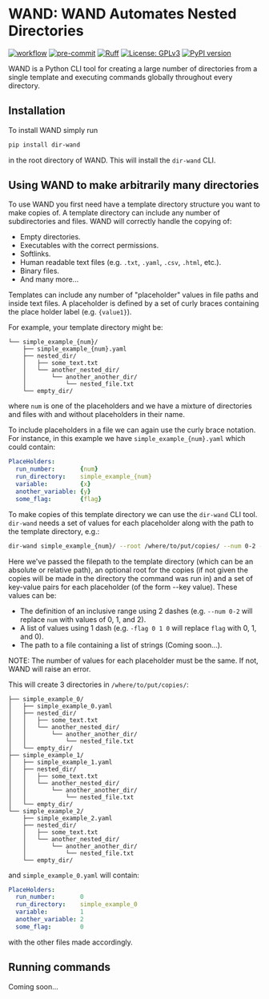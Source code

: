 # WAND: WAND Automates Nested Directories

[![workflow](https://github.com/WillJRoper/dir-wand/actions/workflows/python-app.yml/badge.svg)](https://github.com/WillJRoper/dir-wand/actions)
[![pre-commit](https://img.shields.io/badge/pre--commit-enabled-brightgreen?logo=pre-commit&logoColor=white)](https://github.com/pre-commit/pre-commit)
[![Ruff](https://img.shields.io/endpoint?url=https://raw.githubusercontent.com/astral-sh/ruff/main/assets/badge/v2.json)](https://github.com/astral-sh/ruff)
[![License: GPLv3](https://img.shields.io/badge/License-GPLv3-blue.svg)](https://www.gnu.org/licenses/gpl-3.0)
[![PyPI version](https://badge.fury.io/py/dir-wand.svg)](https://badge.fury.io/py/dir-wand)

WAND is a Python CLI tool for creating a large number of directories from a single template and executing commands globally throughout every directory.

## Installation

To install WAND simply run

``` sh
pip install dir-wand
```

in the root directory of WAND. This will install the `dir-wand` CLI. 

## Using WAND to make arbitrarily many directories

To use WAND you first need have a template directory structure you want to make copies of. A template directory can include any number of subdirectories and files. WAND will correctly handle the copying of:

- Empty directories.
- Executables with the correct permissions.
- Softlinks.
- Human readable text files (e.g. `.txt`, `.yaml`, `.csv`, `.html`, etc.).
- Binary files.
- And many more...

Templates can include any number of "placeholder" values in file paths and inside text files. A placeholder is defined by a set of curly braces containing the place holder label (e.g. `{value1}`).

For example, your template directory might be:

```
└── simple_example_{num}/
    ├── simple_example_{num}.yaml
    ├── nested_dir/
    │   ├── some_text.txt
    │   └── another_nested_dir/
    │       └── another_another_dir/
    │           └── nested_file.txt
    └── empty_dir/
```

where `num` is one of the placeholders and we have a mixture of directories and files with and without placeholders in their name. 

To include placeholders in a file we can again use the curly brace notation. For instance, in this example we have `simple_example_{num}.yaml` which could contain:

``` yaml
PlaceHolders:
  run_number:       {num}
  run_directory:    simple_example_{num}
  variable:         {x}
  another_variable: {y}
  some_flag:        {flag}
```

To make copies of this template directory we can use the `dir-wand` CLI tool. `dir-wand` needs a set of values for each placeholder along with the path to the template directory, e.g.:

``` sh
dir-wand simple_example_{num}/ --root /where/to/put/copies/ --num 0-2 --x 1-3 --y 2-4 -flag 0 1 0
```

Here we've passed the filepath to the template directory (which can be an absolute or relative path), an optional root for the copies (if not given the copies will be made in the directory the command was run in) and a set of key-value pairs for each placeholder (of the form --key value). These values can be:

- The definition of an inclusive range using 2 dashes (e.g. `--num 0-2` will replace `num` with values of 0, 1, and 2).
- A list of values using 1 dash (e.g. `-flag 0 1 0` will replace `flag` with 0, 1, and 0).
- The path to a file containing a list of strings (Coming soon...).

NOTE: The number of values for each placeholder must be the same. If not, WAND will raise an error.

This will create 3 directories in `/where/to/put/copies/`:

```
├── simple_example_0/
│   ├── simple_example_0.yaml
│   ├── nested_dir/
│   │   ├── some_text.txt
│   │   └── another_nested_dir/
│   │       └── another_another_dir/
│   │           └── nested_file.txt
│   └── empty_dir/
├── simple_example_1/
│   ├── simple_example_1.yaml
│   ├── nested_dir/
│   │   ├── some_text.txt
│   │   └── another_nested_dir/
│   │       └── another_another_dir/
│   │           └── nested_file.txt
│   └── empty_dir/
└── simple_example_2/
    ├── simple_example_2.yaml
    ├── nested_dir/
    │   ├── some_text.txt
    │   └── another_nested_dir/
    │       └── another_another_dir/
    │           └── nested_file.txt
    └── empty_dir/
```

and `simple_example_0.yaml` will contain:

``` yaml
PlaceHolders:
  run_number:       0
  run_directory:    simple_example_0
  variable:         1
  another_variable: 2
  some_flag:        0
```

with the other files made accordingly.

## Running commands

Coming soon...
